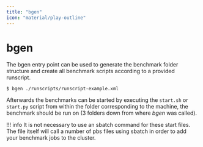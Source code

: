 ```yaml
---
title: "bgen"
icon: "material/play-outline"
---
```


# bgen

The bgen entry point can be used to generate the benchmark folder structure and create all benchmark scripts according to a provided runscript.

```
$ bgen ./runscripts/runscript-example.xml
```

Afterwards the benchmarks can be started by executing the `start.sh` or `start.py` script from within the folder corresponding to the machine, the benchmark should be run on (3 folders down from where *bgen* was called).

!!! info
    It is not necessary to use an sbatch command for these start files. The file itself will call a number of pbs files using sbatch in order to add your benchmark jobs to the cluster.








